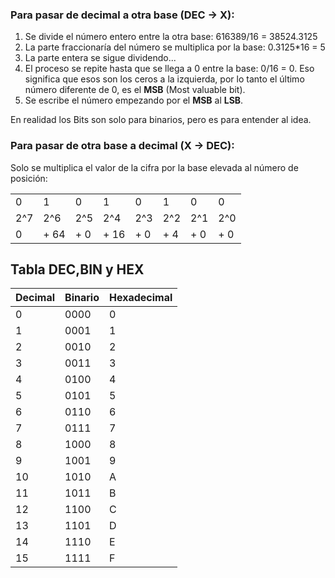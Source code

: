 ### Para pasar de decimal a otra base (DEC → X):

  
1. Se divide el número entero entre la otra base: 616389/16 = 38524.3125  
2. La parte fraccionaría del número se multiplica por la base: 0.3125*16 = 5  
3. La parte entera se sigue dividendo...  
4. El proceso se repite hasta que se llega a 0 entre la base: 0/16 = 0. Eso significa que esos son los ceros a la izquierda, por lo tanto el último número diferente de 0, es el **MSB** (Most valuable bit).  
5. Se escribe el número empezando por el **MSB** al **LSB**.  

En realidad los Bits son solo para binarios, pero es para entender al idea.  
  

### Para pasar de otra base a decimal (X → DEC):

  
Solo se multiplica el valor de la cifra por la base elevada al número de posición:  
  
|	|	|	|	|	|	|	|	|
|---|---|---|---|---|---|---|---|
|0|1|0|1|0|1|0|0| | 
|2^7|2^6|2^5|2^4|2^3|2^2|2^1|2^0| |
|0| + 64| + 0| + 16| + 0| + 4| + 0| + 0| = 84 |
  

## Tabla DEC,BIN y HEX

  

| Decimal | Binario | Hexadecimal |
| --- | --- | --- |
| 0   | 0000 | 0   |
| 1   | 0001 | 1   |
| 2   | 0010 | 2   |
| 3   | 0011 | 3   |
| 4   | 0100 | 4   |
| 5   | 0101 | 5   |
| 6   | 0110 | 6   |
| 7   | 0111 | 7   |
| 8   | 1000 | 8   |
| 9   | 1001 | 9   |
| 10  | 1010 | A   |
| 11  | 1011 | B   |
| 12  | 1100 | C   |
| 13  | 1101 | D   |
| 14  | 1110 | E   |
| 15  | 1111 | F   |
